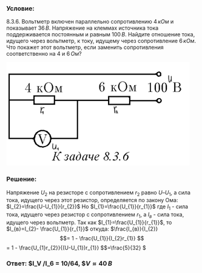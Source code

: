 ###  Условие: 

$8.3.6.$ Вольтметр включен параллельно сопротивлению $4 \,кОм$ и показывает $36 \,В$. Напряжение на клеммах источника тока поддерживается постоянным и равным $100 \,В$. Найдите отношение тока, идущего через вольтметр, к току, идущему через сопротивление $6 \,кОм$. Что покажет этот вольтметр, если заменить сопротивления соответственно на $4$ и $6 \,Ом$? 

![|483x273, 67%](../../img/8.3.6/statement.png) 

###  Решение: 

Напряжение $U_2$ на резисторе с сопротивлением $r_2$ равно $U–U_1$, а сила тока, идущего через этот резистор, определяется по закону Ома: $I_{2}=\frac{U-U_{1}}{r_{2}}$ Но $I_{1}=\frac{U_{1}}{r_{1}}$ где $I_1$ - сила тока, идущего через резистор с сопротивлением $r_1$, а $I_в$ - сила тока, идущего через вольтметр. Так как $I_{1}=\frac{U_{1}}{r_{1}}$, то $I_{в}=I_{2}- \frac{U_{1}}{r_{1}}$ откуда: $\frac{I_{в}}{I_{2}} $$= 1 - \frac{U_{1}}{I_{2}r_{1}} $$= 1 - \frac{U_{1}r_{2}}{(U-U_{1})r_{1}} $$=\frac{5}{32} $ 

###  Ответ: $I_V /I_6 = 10/64, $$V \approx 40 \,В$ 
